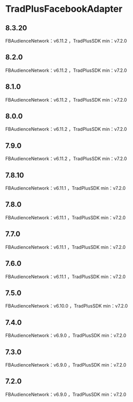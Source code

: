 # TradPlusFacebookAdapter

## 8.3.20

FBAudienceNetwork：v6.11.2 ，TradPlusSDK min：v7.2.0

## 8.2.0

FBAudienceNetwork：v6.11.2 ，TradPlusSDK min：v7.2.0

## 8.1.0

FBAudienceNetwork：v6.11.2 ，TradPlusSDK min：v7.2.0

## 8.0.0

FBAudienceNetwork：v6.11.2 ，TradPlusSDK min：v7.2.0

## 7.9.0

FBAudienceNetwork：v6.11.2 ，TradPlusSDK min：v7.2.0

## 7.8.10

FBAudienceNetwork：v6.11.1 ，TradPlusSDK min：v7.2.0

## 7.8.0

FBAudienceNetwork：v6.11.1 ，TradPlusSDK min：v7.2.0

## 7.7.0

FBAudienceNetwork：v6.11.1 ，TradPlusSDK min：v7.2.0

## 7.6.0

FBAudienceNetwork：v6.11.1 ，TradPlusSDK min：v7.2.0

## 7.5.0

FBAudienceNetwork：v6.10.0 ，TradPlusSDK min：v7.2.0

## 7.4.0

FBAudienceNetwork：v6.9.0 ，TradPlusSDK min：v7.2.0

## 7.3.0

FBAudienceNetwork：v6.9.0 ，TradPlusSDK min：v7.2.0

## 7.2.0

FBAudienceNetwork：v6.9.0 ，TradPlusSDK min：v7.2.0